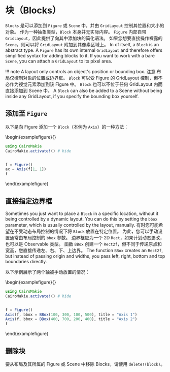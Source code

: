 # 块（Blocks）

`Blocks` 是可以添加到 `Figure` 或 `Scene` 中，并由 `GridLayout` 控制其位置和大小的对象。 作为一种抽象类型，`Block` 本身并无实际内容。
`Figure` 内部自带 `GridLayout`，因此提供了向其中添加块的简化语法。
如果您想要直接操作裸露的 `Scene`，则可以将 `GridLayout` 附加到其像素区域上。 In of itself, a `Block` is an abstract type.
A `Figure` has its own internal `GridLayout` and therefore offers simplified syntax for adding blocks to it.
If you want to work with a bare `Scene`, you can attach a `GridLayout` to its pixel area.

!!! note
A layout only controls an object's position or bounding box.
注意 布局仅控制对象的位置或边界框。
`Block` 可以受 Figure 的 GridLayout 控制，但不必作为视觉元素添加到该 Figure 中。
`Block` 也可以不位于任何 GridLayout 内而直接添加到 Scene 中。
A `Block` can also be added to a Scene without being inside any GridLayout, if you specify the bounding box yourself.

## 添加至 `Figure`

以下是向 Figure 添加一个 `Block`（本例为 `Axis`）的一种方法：

\begin{examplefigure}{}

```julia
using CairoMakie
CairoMakie.activate!() # hide


f = Figure()
ax = Axis(f[1, 1])
f
```

\end{examplefigure}

## 直接指定边界框

Sometimes you just want to place a `Block` in a specific location, without it being controlled by a dynamic layout.
You can do this by setting the `bbox` parameter, which is usually controlled by the layout, manually.
有时您可能希望在不受动态布局控制的情况下将 `Block` 放置在特定位置。
为此，您可以手动设置通常由布局控制的 `bbox` 参数。
边界框应为一个 2D `Rect`，如果计划动态更改，也可以是 Observable 类型。
函数 `BBox` 创建一个 `Rect2f`，但不同于传递原点和宽高，您直接传递左、右、下、上边界。
The function `BBox` creates an `Rect2f`, but instead of passing origin and widths, you pass left, right, bottom and top boundaries directly.

以下示例展示了两个轴被手动放置的情况：

\begin{examplefigure}{}

```julia
using CairoMakie
CairoMakie.activate!() # hide


f = Figure()
Axis(f, bbox = BBox(100, 300, 100, 500), title = "Axis 1")
Axis(f, bbox = BBox(400, 700, 200, 400), title = "Axis 2")
f
```

\end{examplefigure}

## 删除块

要从布局及其所属的 Figure 或 Scene 中移除 Blocks，请使用 `delete!(block)`。
